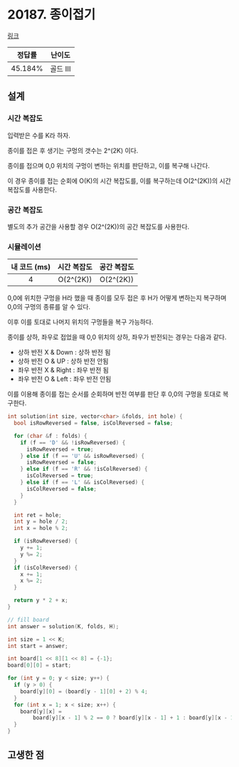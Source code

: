 # 20187. 종이접기

[링크](https://www.acmicpc.net/problem/20187)

| 정답률  |  난이도  |
| :-----: | :------: |
| 45.184% | 골드 III |

## 설계

### 시간 복잡도

입력받은 수를 K라 하자.

종이를 접은 후 생기는 구멍의 갯수는 2^(2K) 이다.

종이를 접으며 0,0 위치의 구멍이 변하는 위치를 판단하고, 이를 복구해 나간다.

이 경우 종이를 접는 순회에 O(K)의 시간 복잡도를, 이를 복구하는데 O(2^(2K))의 시간 복잡도를 사용한다.

### 공간 복잡도

별도의 추가 공간을 사용할 경우 O(2^(2K))의 공간 복잡도를 사용한다.

### 시뮬레이션

| 내 코드 (ms) | 시간 복잡도 | 공간 복잡도 |
| :----------: | :---------: | :---------: |
|      4       |  O(2^(2K))  |  O(2^(2K))  |

0,0에 위치한 구멍을 H라 했을 때 종이를 모두 접은 후 H가 어떻게 변하는지 복구하며 0,0의 구멍의 종류를 알 수 있다.

이후 이를 토대로 나머지 위치의 구멍들을 복구 가능하다.

종이를 상하, 좌우로 접었을 때 0,0 위치의 상하, 좌우가 반전되는 경우는 다음과 같다.

- 상하 반전 X & Down : 상하 반전 됨
- 상하 반전 O & UP : 상하 반전 안됨
- 좌우 반전 X & Right : 좌우 반전 됨
- 좌우 반전 O & Left : 좌우 반전 안됨

이를 이용해 종이를 접는 순서를 순회하며 반전 여부를 판단 후 0,0의 구멍을 토대로 복구한다.

```cpp
int solution(int size, vector<char> &folds, int hole) {
  bool isRowReversed = false, isColReversed = false;

  for (char &f : folds) {
    if (f == 'D' && !isRowReversed) {
      isRowReversed = true;
    } else if (f == 'U' && isRowReversed) {
      isRowReversed = false;
    } else if (f == 'R' && !isColReversed) {
      isColReversed = true;
    } else if (f == 'L' && isColReversed) {
      isColReversed = false;
    }
  }

  int ret = hole;
  int y = hole / 2;
  int x = hole % 2;

  if (isRowReversed) {
    y += 1;
    y %= 2;
  }
  if (isColReversed) {
    x += 1;
    x %= 2;
  }

  return y * 2 + x;
}

// fill board
int answer = solution(K, folds, H);

int size = 1 << K;
int start = answer;

int board[1 << 8][1 << 8] = {-1};
board[0][0] = start;

for (int y = 0; y < size; y++) {
  if (y > 0) {
    board[y][0] = (board[y - 1][0] + 2) % 4;
  }
  for (int x = 1; x < size; x++) {
    board[y][x] =
        board[y][x - 1] % 2 == 0 ? board[y][x - 1] + 1 : board[y][x - 1] - 1;
  }
}
```

## 고생한 점
